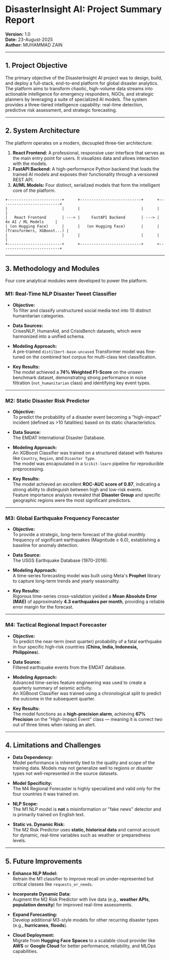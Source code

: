 # DisasterInsight AI: Project Summary Report

**Version:** 1.0  
**Date:** 23-August-2025  
**Author:** MUHAMMAD ZAIN

---

## 1. Project Objective

The primary objective of the DisasterInsight AI project was to design, build, and deploy a full-stack, end-to-end platform for global disaster analytics. The platform aims to transform chaotic, high-volume data streams into actionable intelligence for emergency responders, NGOs, and strategic planners by leveraging a suite of specialized AI models. The system provides a three-tiered intelligence capability: real-time detection, predictive risk assessment, and strategic forecasting.

---

## 2. System Architecture

The platform operates on a modern, decoupled three-tier architecture:

1.  **React Frontend:** A professional, responsive user interface that serves as the main entry point for users. It visualizes data and allows interaction with the models.
2.  **FastAPI Backend:** A high-performance Python backend that loads the trained AI models and exposes their functionality through a versioned REST API.
3.  **AI/ML Models:** Four distinct, serialized models that form the intelligent core of the platform.

```text
+------------------------+      +---------------------------+      +--------------------------+
|                        |      |                           |      |                          |
|   React Frontend       | ---> |     FastAPI Backend       | ---> |    4x AI / ML Models     |
| (on Hugging Face)      |      |   (on Hugging Face)       |      | (Transformers, XGBoost...) |
|                        |      |                           |      |                          |
+------------------------+      +---------------------------+      +--------------------------+
```
---

## 3. Methodology and Modules

Four core analytical modules were developed to power the platform.


### **M1: Real-Time NLP Disaster Tweet Classifier**

- **Objective:**  
  To filter and classify unstructured social media text into 10 distinct humanitarian categories.

- **Data Sources:**  
  CrisesNLP, HumanAid, and CrisisBench datasets, which were harmonized into a unified schema.

- **Modeling Approach:**  
  A pre-trained `distilbert-base-uncased` Transformer model was fine-tuned on the combined text corpus for multi-class text classification.

- **Key Results:**  
  The model achieved a **74% Weighted F1-Score** on the unseen benchmark dataset, demonstrating strong performance in noise filtration (`not_humanitarian` class) and identifying key event types.

---

### **M2: Static Disaster Risk Predictor**

- **Objective:**  
  To predict the probability of a disaster event becoming a "high-impact" incident (defined as >10 fatalities) based on its static characteristics.

- **Data Source:**  
  The EMDAT International Disaster Database.

- **Modeling Approach:**  
  An XGBoost Classifier was trained on a structured dataset with features like `Country`, `Region`, and `Disaster Type`.  
  The model was encapsulated in a `Scikit-learn` pipeline for reproducible preprocessing.

- **Key Results:**  
  The model achieved an excellent **ROC-AUC score of 0.87**, indicating a strong ability to distinguish between high and low-risk events.  
  Feature importance analysis revealed that **Disaster Group** and specific geographic regions were the most significant predictors.

---

### **M3: Global Earthquake Frequency Forecaster**

- **Objective:**  
  To provide a strategic, long-term forecast of the global monthly frequency of significant earthquakes (Magnitude ≥ 6.0), establishing a baseline for anomaly detection.

- **Data Source:**  
  The USGS Earthquake Database (1970–2016).

- **Modeling Approach:**  
  A time-series forecasting model was built using Meta's **Prophet** library to capture long-term trends and yearly seasonality.

- **Key Results:**  
  Rigorous time-series cross-validation yielded a **Mean Absolute Error (MAE)** of approximately **4.3 earthquakes per month**, providing a reliable error margin for the forecast.

---

### **M4: Tactical Regional Impact Forecaster**

- **Objective:**  
  To predict the near-term (next quarter) probability of a fatal earthquake in four specific high-risk countries (**China, India, Indonesia, Philippines**).

- **Data Source:**  
  Filtered earthquake events from the EMDAT database.

- **Modeling Approach:**  
  Advanced time-series feature engineering was used to create a quarterly summary of seismic activity.  
  An XGBoost Classifier was trained using a chronological split to predict the outcome in the subsequent quarter.

- **Key Results:**  
  The model functions as a **high-precision alarm**, achieving **67% Precision** on the "High-Impact Event" class — meaning it is correct two out of three times when raising an alert.

---

## 4. Limitations and Challenges

- **Data Dependency:**  
  Model performance is inherently tied to the quality and scope of the training data. Models may not generalize well to regions or disaster types not well-represented in the source datasets.

- **Model Specificity:**  
  The M4 Regional Forecaster is highly specialized and valid only for the four countries it was trained on.

- **NLP Scope:**  
  The M1 NLP model is **not** a misinformation or "fake news" detector and is primarily trained on English text.

- **Static vs. Dynamic Risk:**  
  The M2 Risk Predictor uses **static, historical data** and cannot account for dynamic, real-time variables such as weather or preparedness levels.

---

## 5. Future Improvements

- **Enhance NLP Model:**  
  Retrain the M1 classifier to improve recall on under-represented but critical classes like `requests_or_needs`.

- **Incorporate Dynamic Data:**  
  Augment the M2 Risk Predictor with live data (e.g., **weather APIs**, **population density**) for improved real-time assessments.

- **Expand Forecasting:**  
  Develop additional M3-style models for other recurring disaster types (e.g., **hurricanes**, **floods**).

- **Cloud Deployment:**  
  Migrate from **Hugging Face Spaces** to a scalable cloud provider like **AWS** or **Google Cloud** for better performance, reliability, and MLOps capabilities.

